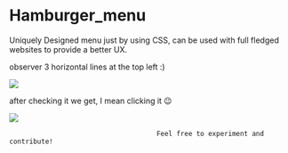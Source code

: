 # Hamburger_menu
Uniquely Designed menu just by using CSS, can be used with full fledged websites to provide a better UX.

observer 3 horizontal lines at the top left :)

![](images/pic-1.PNG)

after checking it we get, I mean clicking it 😉

![](images/pic-2.PNG)

                                         Feel free to experiment and contribute!



